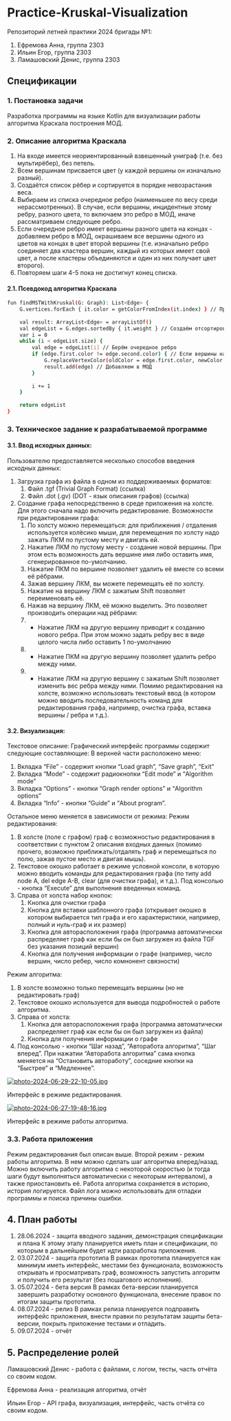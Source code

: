 # Practice-Kruskal-Visualization

Репозиторий летней практики 2024 бригады №1:

1) Ефремова Анна, группа 2303
2) Ильин Егор, группа 2303
3) Ламашовский Денис, группа 2303

## Спецификации

### 1. Постановка задачи
Разработка программы на языке Kotlin для визуализации работы алгоритма Краскала построения МОД.

### 2. Описание алгоритма Краскала
1. На входе имеется неориентированный взвешенный униграф (т.е. без мультирёбер), без петель.
2. Всем вершинам присвается цвет (у каждой вершины он изначально разный).
3. Создаётся список рёбер и сортируется в порядке невозрастания веса.
4. Выбираем из списка очередное ребро (наименьшее по весу среди нерассмотренных). В случае, если вершины, инцидентные этому ребру, разного цвета, то включаем это ребро в МОД, иначе рассматриваем следующее ребро.
5. Если очередное ребро имеет вершины разного цвета на концах - добавляем ребро в МОД, окрашиваем все вершины одного из цветов на концах в цвет второй вершины (т.е. изначально ребро соединяет два кластера вершин, каждый из которых имеет свой цвет, а после кластеры объединяются и один из них получает цвет второго).
6. Повторяем шаги 4-5 пока не достигнут конец списка.

#### 2.1. Псевдокод алгоритма Краскала
```sh
fun findMSTWithKruskal(G: Graph): List<Edge> {
    G.vertices.forEach { it.color = getColorFromIndex(it.index) } // Присваиваем различные цвета вершинам
    
    val result: ArrayList<Edge> = arrayListOf()
    val edgeList = G.edges.sortedBy { it.weight } // Создаём отсортированный по весу список рёбер
    var i = 0
    while (i < edgeList.size) {
        val edge = edgeList[i] // Берём очередное ребро
        if (edge.first.color != edge.second.color) { // Если вершины на концах ребра разного цвета
            G.replaceVertexColor(oldColor = edge.first.color, newColor = edge.second.color) // Меняем цвет всех вершин одного из цветов на концах ребра в цвет вершины на другом конце ребра
            result.add(edge) // Добавляем в МОД
        }
        
        i += 1
    }
    
    return edgeList
}
```

### 3. Техническое задание к разрабатываемой программе
#### 3.1. Ввод исходных данных:
Пользователю предоставляется несколько способов введения исходных данных:
1) Загрузка графа из файла в одном из поддерживаемых форматов:
   1. Файл .tgf (Trivial Graph Format) (ссылка)
   2. Файл .dot (.gv) (DOT - язык описания графов) (ссылка)
2) Создание графа непосредственно в среде приложения на холсте. Для этого сначала надо включить редактирование.
   Возможности при редактировании графа:
   1. По холсту можно перемещаться: для приближения / отдаления используется колёсико мыши, для перемещения по холсту надо зажать ЛКМ по пустому месту и двигать ей.
   2. Нажатие ЛКМ по пустому месту - создание новой вершины. При этом есть возможность дать вершине имя либо оставить имя, сгенерированное по-умолчанию.
   3. Нажатие ПКМ по вершине позволяет удалить её вместе со всеми её рёбрами.
   4. Зажав вершину ЛКМ, вы можете перемещать её по холсту.
   5. Нажатие на вершину ЛКМ с зажатым Shift позволяет переименовать её.
   6. Нажав на вершину ЛКМ, её можно выделить. Это позволяет производить операции над рёбрами:
   7. - Нажатие ЛКМ на другую вершину приводит к созданию нового ребра. При этом можно задать ребру вес в виде целого числа либо оставить 1 по-умолчанию
   8. - Нажатие ПКМ на другую вершину позволяет удалить ребро между ними.
   9. - Нажатие ЛКМ на другую вершину с зажатым Shift позволяет изменить вес ребра между ними.
   Помимо редактирования на холсте, возможно использовать текстовый ввод (в котором можно вводить последовательность команд для редактирования графа, например, очистка графа, вставка вершины / ребра и т.д.).

#### 3.2. Визуализация:
Текстовое описание:
Графический интерфейс программы содержит следующие составляющие:
В верхней части расположено меню:
1) Вкладка “File” - содержит кнопки “Load graph”, “Save graph”, “Exit”
2) Вкладка “Mode” - содержит радиокнопки “Edit mode” и “Algorithm mode”
3) Вкладка “Options” - кнопки “Graph render options” и “Algorithm options”
4) Вкладка “Info” - кнопки “Guide” и “About program”.

Остальное меню меняется в зависимости от режима:
Режим редактирования:
1) В холсте (поле с графом) граф с возможностью редактирования в соответствии с пунктом 2 описания входных данных (помимо прочего, возможно приближать/отдалять граф и перемещаться по полю, зажав пустое место и двигая мышь).
2) Текстовое окошко работает в режиме условной консоли, в которую можно вводить команды для редактирования графа (по типу add node A, del edge A-B, clear (для очистки графа), и т.д.). Под консолью - кнопка “Execute” для выполнения введенных команд.
3) Справа от холста набор кнопок:
   1. Кнопка для очистки графа
   2. Кнопка для вставки шаблонного графа (открывает окошко в котором выбирается тип графа и его характеристики, например, полный и нуль-граф и их размер)
   3. Кнопка для авторасположения графа (программа автоматически распределяет граф как если бы он был загружен из файла TGF без указания позиций вершин)
   4. Кнопка для получения информации о графе (например, число вершин, число ребер, число комнонент связности)

Режим алгоритма:
1) В холсте возможно только перемещать вершины (но не редактировать граф)
2) Текстовое окошко используется для вывода подробностей о работе алгоритма.
3) Справа от холста:
   1. Кнопка для авторасположения графа (программа автоматически распределяет граф как если бы он был загружен из файла)
   2. Кнопка для получения информации о графе
4) Под консолью - кнопки “Шаг назад”, “Авторабота алгоритма”, “Шаг вперед”. При нажатии “Авторабота алгоритма” сама кнопка меняется на “Остановить автоработу”, соседние кнопки на “Быстрее” и “Медленнее”.


[![photo-2024-06-29-22-10-05.jpg](https://i.postimg.cc/pdrXFXfH/photo-2024-06-29-22-10-05.jpg)](https://postimg.cc/QBL3LDY4)

Интерфейс в режиме редактирования.

[![photo-2024-06-27-19-48-16.jpg](https://i.postimg.cc/qR3M3KQq/photo-2024-06-27-19-48-16.jpg)](https://postimg.cc/yg7HqkMC)

Интерфейс в режиме работы алгоритма.

### 3.3. Работа приложения
Режим редактирования был описан выше. Второй режим - режим работы алгоритма. В нем можно сделать шаг алгоритма вперед/назад. Можно включить работу алгоритма с некоторой скоростью (и тогда шаги будут выполняться автоматически с некоторым интервалом), а также приостановить её.
Работа алгоритма сохраняется в историю, история логируется. Файл лога можно использовать для отладки программы и поиска причины ошибки.

## 4. План работы
1) 28.06.2024 - защита вводного задания, демонстрация спецификации и плана
   К этому этапу планируется иметь план и спецификации, по которым в дальнейшем будет идти разработка приложения.
2) 03.07.2024 - защита прототипа
   В рамках прототипа планируется как минимум иметь интерфейс, местами без функционала, возможность открывать и просматривать граф, возможность запустить алгоритм и получить его результат (без пошагового исполнения).
3) 05.07.2024 - бета версия
   В рамках бета-версии планируется завершить разработку основного функционала, внесение правок по итогам защиты прототипа.
4) 08.07.2024 - релиз
   В рамках релиза планируется подправить интерфейс приложения, внести правки по результатам защиты бета-версии, покрыть приложение тестами и отладить.
5) 09.07.2024 - отчёт

## 5. Распределение ролей
Ламашовский Денис - работа с файлами, с логом, тесты, часть отчёта со своим кодом.

Ефремова Анна - реализация алгоритма, отчёт

Ильин Егор - API графа, визуализация, интерфейс, часть отчёта со своим кодом.
